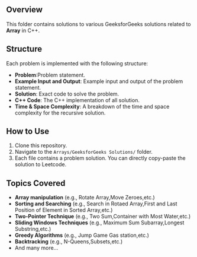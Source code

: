 ## Overview

This folder contains solutions to various GeeksforGeeks solutions related to **Array** in C++. 

## Structure

Each problem is implemented with the following structure:
- **Problem**:Problem statement.
- **Example Input and Output**: Example input and output of the problem statement.
- **Solution**: Exact code to solve the problem.
- **C++ Code**: The C++ implementation of all solution.
- **Time & Space Complexity**: A breakdown of the time and space complexity for the recursive solution.

## How to Use

1. Clone this repository.
2. Navigate to the `Arrays/GeeksforGeeks Solutions/` folder.
3. Each file contains a problem solution. You can directly copy-paste the solution to Leetcode.

## Topics Covered

- **Array manipulation** (e.g., Rotate Array,Move Zeroes,etc.)
- **Sorting and Searching** (e.g., Search in Rotaed Array,First and Last Position of Element in Sorted Array,etc.)
- **Two-Pointer Technique** (e.g., Two Sum,Container with Most Water,etc.)
- **Sliding Windows Techniques** (e.g., Maximum Sum Subarray,Longest Substring,etc.)
- **Greedy Algorithms** (e.g., Jump Game Gas station,etc.)
- **Backtracking** (e.g., N-Queens,Subsets,etc.)
- And many more...

